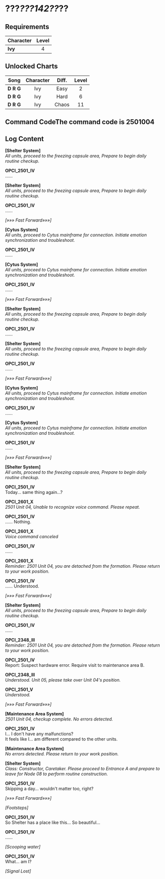 # ???_???_142_??_??
## Requirements
|Character|Level|
|---------|:---:|
|**Ivy**  |  4  |

## Unlocked Charts
|  Song   |Character|Diff.|Level|
|---------|:-------:|:---:|:---:|
|**D R G**|   Ivy   |Easy |  2  |
|**D R G**|   Ivy   |Hard |  6  |
|**D R G**|   Ivy   |Chaos| 11  |

## Command CodeThe command code is 2501004

## Log Content
**[Shelter System]**<br>
*All units, proceed to the freezing capsule area, Prepare to begin daily routine checkup.*

**OPCI_2501_IV**<br>
......

**[Shelter System]**<br>
*All units, proceed to the freezing capsule area, Prepare to begin daily routine checkup.*

**OPCI_2501_IV**<br>
......

*[»»» Fast Forward»»»]*

**[Cytus System]**<br>
*All units, proceed to Cytus mainframe for connection. Initiate emotion synchronization and troubleshoot.*

**OPCI_2501_IV**<br>
......

**[Cytus System]**<br>
*All units, proceed to Cytus mainframe for connection. Initiate emotion synchronization and troubleshoot.*

**OPCI_2501_IV**<br>
......

*[»»» Fast Forward»»»]*

**[Shelter System]**<br>
*All units, proceed to the freezing capsule area, Prepare to begin daily routine checkup.*

**OPCI_2501_IV**<br>
......

**[Shelter System]**<br>
*All units, proceed to the freezing capsule area, Prepare to begin daily routine checkup.*

**OPCI_2501_IV**<br>
......

*[»»» Fast Forward»»»]*

**[Cytus System]**<br>
*All units, proceed to Cytus mainframe for connection. Initiate emotion synchronization and troubleshoot.*

**OPCI_2501_IV**<br>
......

**[Cytus System]**<br>
*All units, proceed to Cytus mainframe for connection. Initiate emotion synchronization and troubleshoot.*

**OPCI_2501_IV**<br>
......

*[»»» Fast Forward»»»]*

**[Shelter System]**<br>
*All units, proceed to the freezing capsule area, Prepare to begin daily routine checkup.*

**OPCI_2501_IV**<br>
Today... same thing again...?

**OPCI_2601_X**<br>
*2501 Unit 04, Unable to recognize voice command. Please repeat.*

**OPCI_2501_IV**<br>
...... Nothing.

**OPCI_2601_X**<br>
*Voice command canceled*

**OPCI_2501_IV**<br>
......

**OPCI_2601_X**<br>
*Reminder: 2501 Unit 04, you are detached from the formation. Please return to your work position.*

**OPCI_2501_IV**<br>
...... Understood.

*[»»» Fast Forward»»»]*

**[Shelter System]**<br>
*All units, proceed to the freezing capsule area, Prepare to begin daily routine checkup.*

**OPCI_2501_IV**<br>
......

**OPCI_2348_III**<br>
*Reminder: 2501 Unit 04, you are detached from the formation. Please return to your work position.*

**OPCI_2501_IV**<br>
Report: Suspect hardware error. Require visit to maintenance area B.

**OPCI_2348_III**<br>
*Understood. Unit 05, please take over Unit 04's position.*

**OPCI_2501_V**<br>
*Understood.*

*[»»» Fast Forward»»»]*

**[Maintenance Area System]**<br>
*2501 Unit 04, checkup complete. No errors detected.*

**OPCI_2501_IV**<br>
I... I don't have any malfunctions?<br>
It feels like I... am different compared to the other units.

**[Maintenance Area System]**<br>
*No errors detected. Please return to your work position.*

**[Shelter System]**<br>
*Class: Constructor, Caretaker. Please proceed to Entrance A and prepare to leave for Node 08 to perform routine construction.*

**OPCI_2501_IV**<br>
Skipping a day... wouldn't matter too, right?

*[»»» Fast Forward»»»]*

*\[Footsteps\]*

**OPCI_2501_IV**<br>
So Shelter has a place like this... So beautiful...

**OPCI_2501_IV**<br>
......

*\[Scooping water\]*

**OPCI_2501_IV**<br>
What... am I?

*[Signal Lost]*
